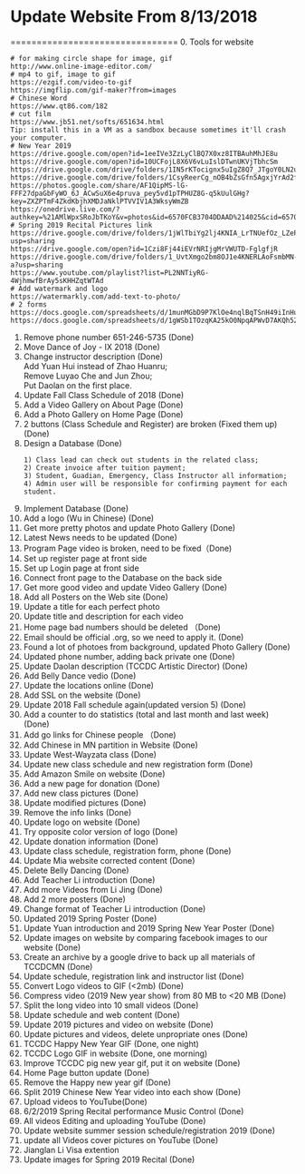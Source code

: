 # Update Website From 8/13/2018
================================
0. Tools for website
```
# for making circle shape for image, gif
http://www.online-image-editor.com/
# mp4 to gif, image to gif
https://ezgif.com/video-to-gif
https://imgflip.com/gif-maker?from=images
# Chinese Word
https://www.qt86.com/182
# cut film
https://www.jb51.net/softs/651634.html
Tip: install this in a VM as a sandbox because sometimes it'll crash your computer.
# New Year 2019
https://drive.google.com/open?id=1eeIVe3ZzLyClBQ7X0xz8ITBAuhMhJE8u
https://drive.google.com/open?id=10UCFojL8X6V6vLuIslDTwnUKVjTbhcSm
https://drive.google.com/drive/folders/1IN5rKTocignx5uIgZ8Q7_JTgoY0LN2ud
https://drive.google.com/drive/folders/1CsyReerCg_nOB4bZsGfn5AgxjYrAd2fT
https://photos.google.com/share/AF1QipMS-lG-FFF27dpaGbFyWO_6J_ACwSuX6e4pruva_pey5vd1pTPHUZ8G-q5kUulGHg?key=ZXZPTmF4ZkdKbjhXMDJaNklPTVVIV1A3WksyWmZB
https://onedrive.live.com/?authkey=%21AMlWpxSRoJbTKoY&v=photos&id=6570FCB3704DDAAD%214025&cid=6570FCB3704DDAAD
# Spring 2019 Recital Pictures link
https://drive.google.com/drive/folders/1jWlTbiYg2lj4KNIA_LrTNUefOz_LZeP8?usp=sharing
https://drive.google.com/open?id=1Czi8Fj44iEVrNRIjgMrVWUTD-FglgfjR
https://drive.google.com/drive/folders/1_UvtXmgo2bm8OJ1e4KNERLAoFsmbMN-a?usp=sharing
https://www.youtube.com/playlist?list=PL2NNTiyRG-4WjhmwfBrAy5sKHHZqtWTAd
# Add watermark and logo
https://watermarkly.com/add-text-to-photo/
# 2 forms
https://docs.google.com/spreadsheets/d/1munMGbD9P7KlOe4nqlBqTSnH49iInHu4byJX7SchNkk/edit#gid=0
https://docs.google.com/spreadsheets/d/1gWSb1TOzqKA25kO0NpqAPWvD7AKQh52nN_KcNz992xM/edit#gid=0
```
1. Remove phone number 651-246-5735 (Done)
2. Move Dance of Joy - IX 2018 (Done)
3. Change instructor description (Done)<br/>
    Add Yuan Hui instead of Zhao Huanru;<br/>
    Remove Luyao Che and Jun Zhou;<br/>
    Put Daolan on the first place.
4. Update Fall Class Schedule of 2018 (Done)
5. Add a Video Gallery on About Page (Done)
6. Add a Photo Gallery on Home Page (Done)
7. 2 buttons (Class Schedule and Register) are broken (Fixed them up) (Done)
8. Design a Database (Done)
   ```
   1) Class lead can check out students in the related class;
   2) Create invoice after tuition payment;
   3) Student, Guadian, Emergency, Class Instructor all information;
   4) Admin user will be responsible for confirming payment for each student.
   ```
9. Implement Database (Done)
10. Add a logo (Wu in Chinese) (Done)
11. Get more pretty photos and update Photo Gallery (Done)
12. Latest News needs to be updated (Done)
13. Program Page video is broken, need to be fixed（Done)
14. Set up register page at front side
15. Set up Login page at front side
16. Connect front page to the Database on the back side
17. Get more good video and update Video Gallery (Done)
18. Add all Posters on the Web site (Done)
19. Update a title for each perfect photo
20. Update title and description for each video
21. Home page bad numbers should be deleted （Done)
22. Email should be official .org, so we need to apply it. (Done)
23. Found a lot of photoes from background, updated Photo Gallery (Done)
24. Updated phone number, adding back private one (Done)
25. Update Daolan description (TCCDC Artistic Director) (Done)
26. Add Belly Dance vedio (Done)
27. Update the locations online (Done)
28. Add SSL on the website (Done)
29. Update 2018 Fall schedule again(updated version 5) (Done)
30. Add a counter to do statistics (total and last month and last week) (Done)
31. Add go links for Chinese people （Done)
32. Add Chinese in MN partition in Website (Done)
33. Update West-Wayzata class (Done)
34. Update new class schedule and new registration form (Done)
35. Add Amazon Smile on website (Done)
36. Add a new page for donation (Done)
37. Add new class pictures (Done)
38. Update modified pictures (Done)
39. Remove the info links (Done)
40. Update logo on website (Done)
41. Try opposite color version of logo (Done)
42. Update donation information (Done)
43. Update class schedule, registration form, phone  (Done)
44. Update Mia website corrected content (Done)
45. Delete Belly Dancing (Done)
46. Add Teacher Li introduction (Done)
47. Add more Videos from Li Jing (Done)
48. Add 2 more posters (Done)
49. Change format of Teacher Li introduction (Done)
50. Updated 2019 Spring Poster (Done)
51. Update Yuan introduction and 2019 Spring New Year Poster (Done)
52. Update images on website by comparing facebook images to our website (Done)
53. Create an archive by a google drive to back up all materials of TCCDCMN (Done)
54. Update schedule, registration link and instructor list (Done)
55. Convert Logo videos to GIF (<2mb) (Done)
56. Compress video (2019 New year show) from 80 MB to <20 MB (Done)
57. Split the long video into 10 small videos (Done)
58. Update schedule and web content (Done)
59. Update 2019 pictures and video on website (Done)
60. Update pictures and videos, delete unpropriate ones (Done)
61. TCCDC Happy New Year GIF (Done, one night)
62. TCCDC Logo GIF in website (Done, one morning)
63. Improve TCCDC pig new year gif, put it on website (Done)
64. Home Page button update (Done)
65. Remove the Happy new year gif (Done)
66. Split 2019 Chinese New Year video into each show (Done)
67. Upload videos to YouTube(Done)
68. 6/2/2019 Spring Recital performance Music Control (Done)
69. All videos Editing and uploading YouTube (Done)
70. Update website summer session schedule/registration 2019 (Done)
71. update all Videos cover pictures on YouTube (Done)
72. Jianglan Li Visa extention
73. Update images for Spring 2019 Recital (Done)

